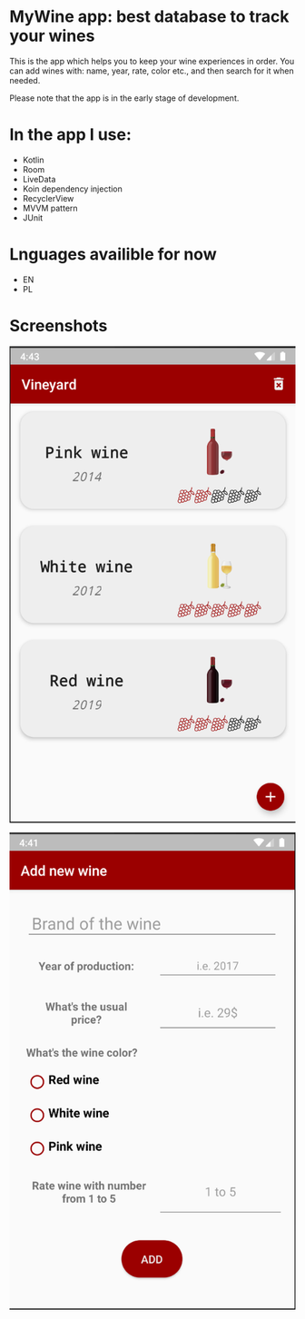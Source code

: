 # MyWine app: best database to track your wines
This is the app which helps you to keep your wine experiences in order. 
You can add wines with: name, year, rate, color etc., and then search for it when needed. 

Please note that the app is in the early stage of development. 

# In the app I use:
* Kotlin
* Room
* LiveData
* Koin dependency injection
* RecyclerView
* MVVM pattern
* JUnit

# Lnguages availible for now
* EN
* PL

# Screenshots

![alt text](https://github.com/natansalda/mywine/blob/master/Screenshots/Zrzut%20ekranu%202019-11-12%20o%2016.43.28.png)

![alt text](https://github.com/natansalda/mywine/blob/master/Screenshots/Zrzut%20ekranu%202019-11-12%20o%2016.41.41.png)
